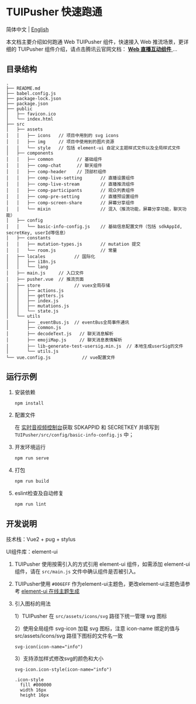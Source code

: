 # TUIPusher 快速跑通

简体中文 | [English](./README.en.md)

本文档主要介绍如何跑通 Web TUIPusher 组件，快速接入 Web 推流场景，更详细的 TUIPusher 组件介绍，请点击腾讯云官网文档： [**Web 直播互动组件** ](https://cloud.tencent.com/document/product/647/63830)...

## 目录结构

```
.
├── README.md
├── babel.config.js
├── package-lock.json
├── package.json
├── public
│   ├── favicon.ico
│   └── index.html
├── src
│   ├── assets
│   │   ├── icons   // 项目中用到的 svg icons
│   │   ├── img     // 项目中使用到的图片资源
│   │   └── style   // 包括 element-ui 自定义主题样式文件以及全局样式文件
│   ├── components
│   │   ├── common         // 基础组件
│   │   ├── comp-chat      // 聊天组件
│   │   ├── comp-header    // 顶部栏组件
│   │   ├── comp-live-setting       // 直播设置组件
│   │   ├── comp-live-stream        // 直播推流组件
│   │   ├── comp-participants       // 观众列表组件
│   │   ├── comp-pre-setting        // 直播预设置组件
│   │   ├── comp-screen-share       // 屏幕分享组件
│   │   └── mixin                   // 混入（推流功能，屏幕分享功能，聊天功能）
│   ├── config
│   │   └── basic-info-config.js    // 基础信息配置文件（包括 sdkAppId, secretKey, userId等信息）
│   ├── constants
│   │   ├── mutation-types.js       // mutation 提交
│   │   └── room.js                 // 常量
│   ├── locales           // 国际化
│   │   ├── i18n.js
│   │   └── lang
│   ├── main.js     // 入口文件
│   ├── pusher.vue  // 推流页面
│   ├── store             // vuex全局存储
│   │   ├── actions.js
│   │   ├── getters.js
│   │   ├── index.js
│   │   ├── mutations.js
│   │   └── state.js
│   └── utils
│       ├── _eventBus.js  // eventBus全局事件通讯
│       ├── common.js
│       ├── decodeText.js   // 聊天消息解析
│       ├── emojiMap.js     // 聊天消息表情解析
│       ├── lib-generate-test-usersig.min.js  // 本地生成userSig的文件
│       └── utils.js
└── vue.config.js            // vue配置文件
```
## 运行示例

1. 安装依赖

   ```bash
   npm install
   ```

2. 配置文件

   在 [实时音视频控制台](https://console.cloud.tencent.com/trtc)获取 SDKAPPID 和 SECRETKEY 并填写到 `TUIPusher/src/config/basic-info-config.js` 中；

3. 开发环境运行

   ```bash
   npm run serve
   ```

4. 打包

   ```bash
   npm run build
   ```

5. eslint检查及自动修复

   ```bash
   npm run lint
   ```

## 开发说明

技术栈：Vue2 + pug + stylus

UI组件库：element-ui

1. TUIPusher 使用按需引入的方式引用 element-ui 组件，如需添加 element-ui 组件，请在 `src/main.js` 文件中确认组件是否被引入。

2. TUIPusher使用 `#006EFF` 作为element-ui主题色，更改element-ui主题色请参考 [element-ui 在线主题生成]([https://element.eleme.cn/#/zh-CN/component/custom-theme)

3. 引入图标的用法 

   1）TUIPusher 在 `src/assets/icons/svg` 路径下统一管理 svg 图标

   2）使用全局组件 svg-icon 加载 svg 图标，注意 icon-name 绑定的值与 src/assets/icons/svg 路径下图标的文件名一致

   ```pug
   svg-icon(icon-name="info")
   ```

   3）支持添加样式修改svg的颜色和大小

   ```pug
   svg-icon.icon-style(icon-name="info")
   ```

   ```stylus
   .icon-style
     fill #000000
     width 16px
     height 16px
   ```
